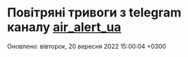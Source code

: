 # Повітряні тривоги з telegram каналу [air_alert_ua](https://t.me/air_alert_ua)

Оновлено:
вівторок, 20 вересня 2022 15:00:04 +0300
